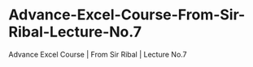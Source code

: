 # Advance-Excel-Course-From-Sir-Ribal-Lecture-No.7
Advance Excel Course | From Sir Ribal | Lecture No.7
